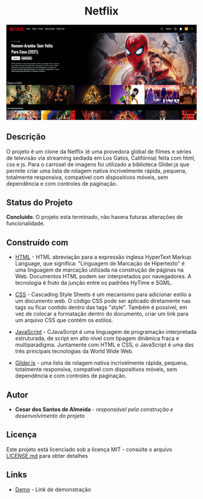 <h1 align="center"> Netflix </h1>

<div align="center">
    <img src="DOC/resultado.png" alt="imagem-site" width="600" height="auto">
</div>

## Descrição

O projeto é um clone  da Netflix (é uma provedora global de filmes e séries de televisão via streaming sediada em Los Gatos, Califórnia) feita com html, css e js. Para o carrosel de imagens foi utilizado a biblioteca Glider.js que permite criar uma lista de rolagem nativa incrivelmente rápida, pequena, totalmente responsiva, compatível com dispositivos móveis, sem dependência e com controles de paginação.

## Status do Projeto

**Concluido**: O projeto esta terminado, não havera futuras alterações de funcionalidade.

## Construído com

* [HTML](https://www.w3schools.com/html/) - HTML abreviação para a expressão inglesa HyperText Markup Language, que significa: "Linguagem de Marcação de Hipertexto" é uma linguagem de marcação utilizada na construção de páginas na Web. Documentos HTML podem ser interpretados por navegadores. A tecnologia é fruto da junção entre os padrões HyTime e SGML.

* [CSS](https://www.w3schools.com/css/default.asp) - Cascading Style Sheets é um mecanismo para adicionar estilo a um documento web. O código CSS pode ser aplicado diretamente nas tags ou ficar contido dentro das tags "style". Também é possível, em vez de colocar a formatação dentro do documento, criar um link para um arquivo CSS que contém os estilos.

* [JavaScript](https://developer.mozilla.org/pt-BR/docs/Web/JavaScript) - CJavaScript é uma linguagem de programação interpretada estruturada, de script em alto nível com tipagem dinâmica fraca e multiparadigma. Juntamente com HTML e CSS, o JavaScript é uma das três principais tecnologias da World Wide Web.

* [Glider.js](https://nickpiscitelli.github.io/Glider.js/) - uma lista de rolagem nativa incrivelmente rápida, pequena, totalmente responsiva, compatível com dispositivos móveis, sem dependência e com controles de paginação.


## Autor

* **Cesar dos Santos de Almeida** - *responsável pela construção e desenvolvimento do projeto*

## Licença

Este projeto está licenciado sob a licença MIT - consulte o arquivo [LICENSE.md](LICENSE.md) para obter detalhes


## Links

* [Demo](https://emanuellyfernandes.github.io/Netflix_clone/) - Link de demonstração





